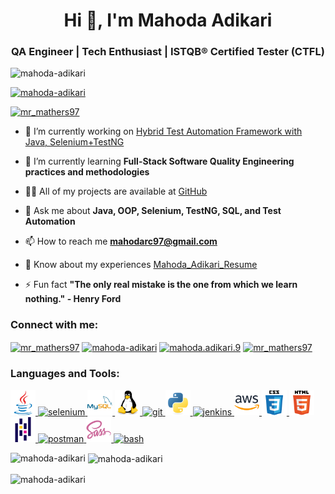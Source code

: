 <h1 align="center">Hi 👋, I'm Mahoda Adikari</h1>
<h3 align="center">QA Engineer | Tech Enthusiast | ISTQB® Certified Tester (CTFL)</h3>

<p align="left"> <img src="https://komarev.com/ghpvc/?username=mahoda-adikari&label=Profile%20views&color=0e75b6&style=flat" alt="mahoda-adikari" /> </p>

<p align="left"> <a href="https://github.com/ryo-ma/github-profile-trophy"><img src="https://github-profile-trophy.vercel.app/?username=mahoda-adikari&row=3&column=3&theme=onedark" alt="mahoda-adikari" /></a> </p>

<p align="left"> <a href="https://twitter.com/mr_mathers97" target="blank"><img src="https://img.shields.io/twitter/follow/mr_mathers97?logo=twitter&style=for-the-badge" alt="mr_mathers97" /></a> </p>

- 🔭 I’m currently working on [Hybrid Test Automation Framework with Java, Selenium+TestNG](https://github.com/mahoda-adikari/opencart-testing-v1)

- 🌱 I’m currently learning **Full-Stack Software Quality Engineering practices and methodologies**

- 👨‍💻 All of my projects are available at [GitHub](https://github.com/mahoda-adikari)

- 💬 Ask me about **Java, OOP, Selenium, TestNG, SQL, and Test Automation**

- 📫 How to reach me **mahodarc97@gmail.com**

- 📄 Know about my experiences [Mahoda_Adikari_Resume](https://drive.google.com/file/d/1swYsFGpYkzHA8eCMuTVzuk6S7rKpkC1g/view?usp=sharing)

- ⚡ Fun fact **"The only real mistake is the one from which we learn nothing." - Henry Ford**

<h3 align="left">Connect with me:</h3>
<p align="left">
<a href="https://twitter.com/mr_mathers97" target="blank"><img align="center" src="https://raw.githubusercontent.com/rahuldkjain/github-profile-readme-generator/master/src/images/icons/Social/twitter.svg" alt="mr_mathers97" height="30" width="40" /></a>
<a href="https://linkedin.com/in/mahoda-adikari" target="blank"><img align="center" src="https://raw.githubusercontent.com/rahuldkjain/github-profile-readme-generator/master/src/images/icons/Social/linked-in-alt.svg" alt="mahoda-adikari" height="30" width="40" /></a>
<a href="https://fb.com/mahoda.adikari.9" target="blank"><img align="center" src="https://raw.githubusercontent.com/rahuldkjain/github-profile-readme-generator/master/src/images/icons/Social/facebook.svg" alt="mahoda.adikari.9" height="30" width="40" /></a>
<a href="https://instagram.com/mr_mathers97" target="blank"><img align="center" src="https://raw.githubusercontent.com/rahuldkjain/github-profile-readme-generator/master/src/images/icons/Social/instagram.svg" alt="mr_mathers97" height="30" width="40" /></a>
</p>

<h3 align="left">Languages and Tools:</h3>
<p align="left"> <a href="https://www.java.com" target="_blank" rel="noreferrer"> <img src="https://raw.githubusercontent.com/devicons/devicon/master/icons/java/java-original.svg" alt="java" width="40" height="40"/> </a> <a href="https://www.selenium.dev" target="_blank" rel="noreferrer"> <img src="https://raw.githubusercontent.com/detain/svg-logos/780f25886640cef088af994181646db2f6b1a3f8/svg/selenium-logo.svg" alt="selenium" width="40" height="40"/> </a> <a href="https://www.mysql.com/" target="_blank" rel="noreferrer"> <img src="https://raw.githubusercontent.com/devicons/devicon/master/icons/mysql/mysql-original-wordmark.svg" alt="mysql" width="40" height="40"/> </a> <a href="https://www.linux.org/" target="_blank" rel="noreferrer"> <img src="https://raw.githubusercontent.com/devicons/devicon/master/icons/linux/linux-original.svg" alt="linux" width="40" height="40"/> </a> <a href="https://git-scm.com/" target="_blank" rel="noreferrer"> <img src="https://www.vectorlogo.zone/logos/git-scm/git-scm-icon.svg" alt="git" width="40" height="40"/> </a> <a href="https://www.python.org" target="_blank" rel="noreferrer"> <img src="https://raw.githubusercontent.com/devicons/devicon/master/icons/python/python-original.svg" alt="python" width="40" height="40"/> </a> <a href="https://www.jenkins.io" target="_blank" rel="noreferrer"> <img src="https://www.vectorlogo.zone/logos/jenkins/jenkins-icon.svg" alt="jenkins" width="40" height="40"/> </a> <a href="https://aws.amazon.com" target="_blank" rel="noreferrer"> <img src="https://raw.githubusercontent.com/devicons/devicon/master/icons/amazonwebservices/amazonwebservices-original-wordmark.svg" alt="aws" width="40" height="40"/> </a> <a href="https://www.w3schools.com/css/" target="_blank" rel="noreferrer"> <img src="https://raw.githubusercontent.com/devicons/devicon/master/icons/css3/css3-original-wordmark.svg" alt="css3" width="40" height="40"/> </a> <a href="https://www.w3.org/html/" target="_blank" rel="noreferrer"> <img src="https://raw.githubusercontent.com/devicons/devicon/master/icons/html5/html5-original-wordmark.svg" alt="html5" width="40" height="40"/> </a> <a href="https://pandas.pydata.org/" target="_blank" rel="noreferrer"> <img src="https://raw.githubusercontent.com/devicons/devicon/2ae2a900d2f041da66e950e4d48052658d850630/icons/pandas/pandas-original.svg" alt="pandas" width="40" height="40"/> </a> <a href="https://postman.com" target="_blank" rel="noreferrer"> <img src="https://www.vectorlogo.zone/logos/getpostman/getpostman-icon.svg" alt="postman" width="40" height="40"/> </a> <a href="https://sass-lang.com" target="_blank" rel="noreferrer"> <img src="https://raw.githubusercontent.com/devicons/devicon/master/icons/sass/sass-original.svg" alt="sass" width="40" height="40"/> </a> <a href="https://www.gnu.org/software/bash/" target="_blank" rel="noreferrer"> <img src="https://www.vectorlogo.zone/logos/gnu_bash/gnu_bash-icon.svg" alt="bash" width="40" height="40"/> </a> </p>

<p><img align="left" src="https://github-readme-stats.vercel.app/api/top-langs?username=mahoda-adikari&show_icons=true&locale=en&layout=compact&theme=onedark" alt="mahoda-adikari" /></p>

<p>&nbsp;<img align="center" src="https://github-readme-stats.vercel.app/api?username=mahoda-adikari&show_icons=true&locale=en&theme=onedark" alt="mahoda-adikari" /></p>

<p><img align="center" src="https://github-readme-streak-stats.herokuapp.com/?user=mahoda-adikari&theme=onedark" alt="mahoda-adikari" /></p>
